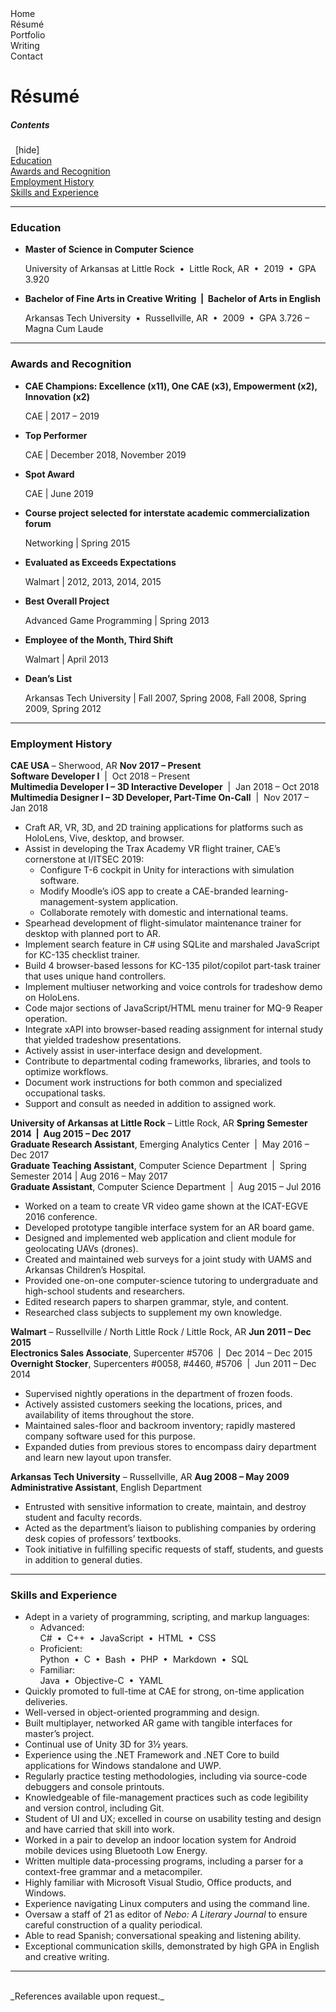 <script src="https://code.jquery.com/jquery-3.2.1.min.js"></script>
<script src="/assets/js/menu-nav.js"></script>
<script src="/assets/js/toggle-toc.js"></script>

<div id="site-menu" class="site-menu">
  <div id="site-menu-button-containter-home" class="site-menu-button-container">
    <div id="site-menu-button-home" class="site-menu-button">
      <span class="site-menu-button-text">Home</span>
    </div>
  </div>
  <div id="site-menu-button-container-resume" class="site-menu-button-container">
    <div id="site-menu-button-resume" class="site-menu-button disabled">
      <span class="site-menu-button-text">R&#233;sum&#233;</span>
    </div>
  </div>
  <div id="site-menu-button-container-portfolio" class="site-menu-button-container">
    <div id="site-menu-button-portfolio" class="site-menu-button">
      <span class="site-menu-button-text">Portfolio</span>
    </div>
  </div>
  <div id="site-menu-button-container-writing" class="site-menu-button-container">
    <div id="site-menu-button-writing" class="site-menu-button">
      <span class="site-menu-button-text">Writing</span>
    </div>
  </div>
  <div id="site-menu-button-container-contact" class="site-menu-button-container">
    <div id="site-menu-button-contact" class="site-menu-button">
      <span class="site-menu-button-text">Contact</span>
    </div>
  </div>
</div>

# R&#233;sum&#233; #

<nav class="toc">
  <div class="toc-title">
    <h5 class="toc-title-text">Contents</h5>
    &nbsp;
    [<a class="smaller-text toc-toggle-text" onclick="toggleTOC()">hide</a>]
  </div>
  <div class="toc-headings">
    <a href="#education">Education</a><br>
    <a href="#awards-and-recognition">Awards and Recognition</a><br>
    <a href="#employment-history">Employment History</a><br>
    <a href="#skills-and-experience">Skills and Experience</a>
  </div>
</nav>

* * *

<div id="education">
  <h3>Education</h3>

  <ul>
    <li class="bullet-point-one"><p><strong>Master of Science in Computer Science</strong><br>
      <div class="bullet-addendum res">University of Arkansas at Little Rock&nbsp;&nbsp;•&nbsp;&nbsp;Little Rock, AR&nbsp;&nbsp;•&nbsp;&nbsp;2019&nbsp;&nbsp;•&nbsp;&nbsp;GPA 3.920</div></p></li>
    <li class="bullet-point-one"><p><strong>Bachelor of Fine Arts in Creative Writing&nbsp;&nbsp;|&nbsp;&nbsp;Bachelor of Arts in English</strong><br>
      <div class="bullet-addendum res">Arkansas Tech University&nbsp;&nbsp;•&nbsp;&nbsp;Russellville, AR&nbsp;&nbsp;•&nbsp;&nbsp;2009&nbsp;&nbsp;•&nbsp;&nbsp;GPA 3.726 – Magna Cum Laude</div></p></li>
  </ul>
</div>

* * *

<div id="awards-and-recognition">
  <h3>Awards and Recognition</h3>

  <ul>
    <li class="bullet-point-one"><p><strong>CAE Champions: Excellence (x11), One CAE (x3), Empowerment (x2), Innovation (x2)</strong><br>
      <div class="bullet-addendum res">CAE | 2017 – 2019</div></p></li>
    <li class="bullet-point-one"><p><strong>Top Performer</strong><br>
      <div class="bullet-addendum res">CAE | December 2018, November 2019</div></p></li>
    <li class="bullet-point-one"><p><strong>Spot Award</strong><br>
      <div class="bullet-addendum res">CAE | June 2019</div></p></li>
    <li class="bullet-point-one"><p><strong>Course project selected for interstate academic commercialization forum</strong><br>
      <div class="bullet-addendum res">Networking | Spring 2015</div></p></li>
    <li class="bullet-point-one"><p><strong>Evaluated as Exceeds Expectations</strong><br>
      <div class="bullet-addendum res">Walmart | 2012, 2013, 2014, 2015</div></p></li>
    <li class="bullet-point-one"><p><strong>Best Overall Project</strong><br>
      <div class="bullet-addendum res">Advanced Game Programming | Spring 2013</div></p></li>
    <li class="bullet-point-one"><p><strong>Employee of the Month, Third Shift</strong><br>
      <div class="bullet-addendum res">Walmart | April 2013</div></p></li>
    <li class="bullet-point-one"><p><strong>Dean’s List</strong><br>
      <div class="bullet-addendum res">Arkansas Tech University | Fall 2007, Spring 2008, Fall 2008, Spring 2009, Spring 2012</div></p></li>
  </ul>
</div>

* * *

<div id="employment-history">
  <h3>Employment History</h3>

  <div id="cae-nov17-present" class="job-container">
    <div class="job-employer-and-duration clearfix">
      <span class="float-left"><strong>CAE USA</strong> – Sherwood, AR</span>
      <span class="float-right"><strong>Nov 2017 – Present</strong></span>
    </div>
    <div class="job-description">
      <div class="job-position-group">
        <span class="job-position"><strong>Software Developer I</strong>&nbsp;&nbsp;|&nbsp;&nbsp;Oct 2018 – Present</span><br>
        <span class="job-position"><strong>Multimedia Developer I – 3D Interactive Developer</strong>&nbsp;&nbsp;|&nbsp;&nbsp;Jan 2018 – Oct 2018</span><br>
        <span class="job-position"><strong>Multimedia Designer I – 3D Developer, Part-Time On-Call</strong>&nbsp;&nbsp;|&nbsp;&nbsp;Nov 2017 – Jan 2018</span>
      </div>
      <ul class="job-activities">
        <li class="bullet-point-two">Craft AR, VR, 3D, and 2D training applications for platforms such as HoloLens, Vive, desktop, and browser.</li>
        <li class="bullet-point-two contains-sublist">
          Assist in developing the Trax Academy VR flight trainer, CAE’s cornerstone at I/ITSEC 2019:
          <ul class="sublist">
            <li class="bullet-point-three">Configure T-6 cockpit in Unity for interactions with simulation software.</li>
            <li class="bullet-point-three">Modify Moodle’s iOS app to create a CAE-branded learning-management-system application.</li>
            <li class="bullet-point-three">Collaborate remotely with domestic and international teams.</li>
          </ul>
        </li>
        <li class="bullet-point-two">Spearhead development of flight-simulator maintenance trainer for desktop with planned port to AR.</li>
        <li class="bullet-point-two">Implement search feature in C# using SQLite and marshaled JavaScript for KC-135 checklist trainer.</li>
        <li class="bullet-point-two">Build 4 browser-based lessons for KC-135 pilot/copilot part-task trainer that uses unique hand controllers.</li>
        <li class="bullet-point-two">Implement multiuser networking and voice controls for tradeshow demo on HoloLens.</li>
        <li class="bullet-point-two">Code major sections of JavaScript/HTML menu trainer for MQ-9 Reaper operation.</li>
        <li class="bullet-point-two">Integrate xAPI into browser-based reading assignment for internal study that yielded tradeshow presentations.</li>
        <li class="bullet-point-two">Actively assist in user-interface design and development.</li>
        <li class="bullet-point-two">Contribute to departmental coding frameworks, libraries, and tools to optimize workflows.</li>
        <li class="bullet-point-two">Document work instructions for both common and specialized occupational tasks.</li>
        <li class="bullet-point-two">Support and consult as needed in addition to assigned work.</li>
      </ul>
    </div>
  </div>

  <div id="ualr-spr14-aug15-dec17" class="job-container">
    <div class="job-employer-and-duration clearfix">
      <span class="float-left"><strong>University of Arkansas at Little Rock</strong> – Little Rock, AR</span>
      <span class="float-right"><strong>Spring Semester 2014&nbsp;&nbsp;|&nbsp;&nbsp;Aug 2015 – Dec 2017</strong></span>
    </div>
    <div class="job-description">
      <div class="job-position-group">
        <span class="job-position"><strong>Graduate Research Assistant</strong>, Emerging Analytics Center&nbsp;&nbsp;|&nbsp;&nbsp;May 2016 – Dec 2017</span><br>
        <span class="job-position"><strong>Graduate Teaching Assistant</strong>, Computer Science Department&nbsp;&nbsp;|&nbsp;&nbsp;Spring Semester 2014 | Aug 2016 – May 2017</span><br>
        <span class="job-position"><strong>Graduate Assistant</strong>, Computer Science Department&nbsp;&nbsp;|&nbsp;&nbsp;Aug 2015 – Jul 2016</span>
      </div>
      <ul class="job-activities">
        <li class="bullet-point-two">Worked on a team to create VR video game shown at the ICAT-EGVE 2016 conference.</li>
        <li class="bullet-point-two">Developed prototype tangible interface system for an AR board game.</li>
        <li class="bullet-point-two">Designed and implemented web application and client module for geolocating UAVs (drones).</li>
        <li class="bullet-point-two">Created and maintained web surveys for a joint study with UAMS and Arkansas Children’s Hospital.</li>
        <li class="bullet-point-two">Provided one-on-one computer-science tutoring to undergraduate and high-school students and researchers.</li>
        <li class="bullet-point-two">Edited research papers to sharpen grammar, style, and content.</li>
        <li class="bullet-point-two">Researched class subjects to supplement my own knowledge.</li>
      </ul>
    </div>
  </div>

  <div id="walmart-jun11-dec14" class="job-container">
    <div class="job-employer-and-duration clearfix">
      <span class="float-left"><strong>Walmart</strong> – Russellville / North Little Rock / Little Rock, AR</span>
      <span class="float-right"><strong>Jun 2011 – Dec 2015</strong></span>
    </div>
    <div class="job-description">
      <div class="job-position-group">
        <span class="job-position"><strong>Electronics Sales Associate</strong>, Supercenter #5706&nbsp;&nbsp;|&nbsp;&nbsp;Dec 2014 – Dec 2015</span><br>
        <span class="job-position"><strong>Overnight Stocker</strong>, Supercenters #0058, #4460, #5706&nbsp;&nbsp;|&nbsp;&nbsp;Jun 2011 – Dec 2014</span>
      </div>
      <ul class="job-activities">
        <li class="bullet-point-two">Supervised nightly operations in the department of frozen foods.</li>
        <li class="bullet-point-two">Actively assisted customers seeking the locations, prices, and availability of items throughout the store.</li>
        <li class="bullet-point-two">Maintained sales-floor and backroom inventory; rapidly mastered company software used for this purpose.</li>
        <li class="bullet-point-two">Expanded duties from previous stores to encompass dairy department and learn new layout upon transfer.</li>
      </ul>
    </div>
  </div>

  <div id="atu-aug08-may09" class="job-container">
    <div class="job-employer-and-duration clearfix">
      <span class="float-left"><strong>Arkansas Tech University</strong> – Russellville, AR</span>
      <span class="float-right"><strong>Aug 2008 – May 2009</strong></span>
    </div>
    <div class="job-description">
      <div class="job-position-group">
        <span class="job-position"><strong>Administrative Assistant</strong>, English Department</span>
      </div>
      <ul class="job-activities">
        <li class="bullet-point-two">Entrusted with sensitive information to create, maintain, and destroy student and faculty records.</li>
        <li class="bullet-point-two">Acted as the department’s liaison to publishing companies by ordering desk copies of professors’ textbooks.</li>
        <li class="bullet-point-two">Took initiative in fulfilling specific requests of staff, students, and guests in addition to general duties.</li>
      </ul>
    </div>
  </div>
</div>

* * *

<div id="skills-and-experience">
  <h3>Skills and Experience</h3>

  <ul>
    <li class="bullet-point-two contains-sublist">
      Adept in a variety of programming, scripting, and markup languages:
      <ul class="sublist">
        <li class="bullet-point-three">
          <span class="language-list">
            <span class="language-list-header">Advanced:</span>
            <div class="language-list-items">C#&nbsp;&nbsp;•&nbsp;&nbsp;C++&nbsp;&nbsp;•&nbsp;&nbsp;JavaScript&nbsp;&nbsp;•&nbsp;&nbsp;HTML&nbsp;&nbsp;•&nbsp;&nbsp;CSS</div>
          </span>
        </li>
        <li class="bullet-point-three">
          <span class="language-list">
            <span class="language-list-header">Proficient:</span>
            <div class="language-list-items">Python&nbsp;&nbsp;•&nbsp;&nbsp;C&nbsp;&nbsp;•&nbsp;&nbsp;Bash&nbsp;&nbsp;•&nbsp;&nbsp;PHP&nbsp;&nbsp;•&nbsp;&nbsp;Markdown&nbsp;&nbsp;•&nbsp;&nbsp;SQL</div>
          </span>
        </li>
        <li class="bullet-point-three">
          <span class="language-list">
            <span class="language-list-header">Familiar:</span>
            <div class="language-list-items">Java&nbsp;&nbsp;•&nbsp;&nbsp;Objective-C&nbsp;&nbsp;•&nbsp;&nbsp;YAML</div>
          </span>
        </li>
      </ul>
    </li>
    <li class="bullet-point-two">Quickly promoted to full-time at CAE for strong, on-time application deliveries.</li>
    <li class="bullet-point-two">Well-versed in object-oriented programming and design.</li>
    <li class="bullet-point-two">Built multiplayer, networked AR game with tangible interfaces for master’s project.</li>
    <li class="bullet-point-two">Continual use of Unity 3D for 3½ years.</li>
    <li class="bullet-point-two">Experience using the .NET Framework and .NET Core to build applications for Windows standalone and UWP.</li>
    <li class="bullet-point-two">Regularly practice testing methodologies, including via source-code debuggers and console printouts.</li>
    <li class="bullet-point-two">Knowledgeable of file-management practices such as code legibility and version control, including Git.</li>
    <li class="bullet-point-two">Student of UI and UX; excelled in course on usability testing and design and have carried that skill into work.</li>
    <li class="bullet-point-two">Worked in a pair to develop an indoor location system for Android mobile devices using Bluetooth Low Energy.</li>
    <li class="bullet-point-two">Written multiple data-processing programs, including a parser for a context-free grammar and a metacompiler.</li>
    <li class="bullet-point-two">Highly familiar with Microsoft Visual Studio, Office products, and Windows.</li>
    <li class="bullet-point-two">Experience navigating Linux computers and using the command line.</li>
    <li class="bullet-point-two">Oversaw a staff of 21 as editor of <em>Nebo: A Literary Journal</em> to ensure careful construction of a quality periodical.</li>
    <li class="bullet-point-two">Able to read Spanish; conversational speaking and listening ability.</li>
    <li class="bullet-point-two">Exceptional communication skills, demonstrated by high GPA in English and creative writing.</li>
  </ul>
</div>

* * *

<br>
_References available upon request._
